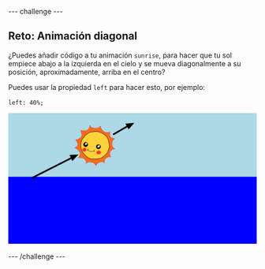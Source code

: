\--- challenge \---

## Reto: Animación diagonal

¿Puedes añadir código a tu animación `sunrise`, para hacer que tu sol empiece abajo a la izquierda en el cielo y se mueva diagonalmente a su posición, aproximadamente, arriba en el centro?

Puedes usar la propiedad `left` para hacer esto, por ejemplo:

    left: 40%;
    

![captura de pantalla](images/sunrise-left.png)

\--- /challenge \---